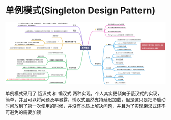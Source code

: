 # 单例模式(Singleton Design Pattern)
![img.png](img.png)

单例模式采用了 饿汉式 和 懒汉式 两种实现，个人其实更倾向于饿汉式的实现，简单，并且可以将问题及早暴露，懒汉式虽然支持延迟加载，但是这只是把冷启动时间放到了第一次使用的时候，并没有本质上解决问题，并且为了实现懒汉式还不可避免的需要加锁